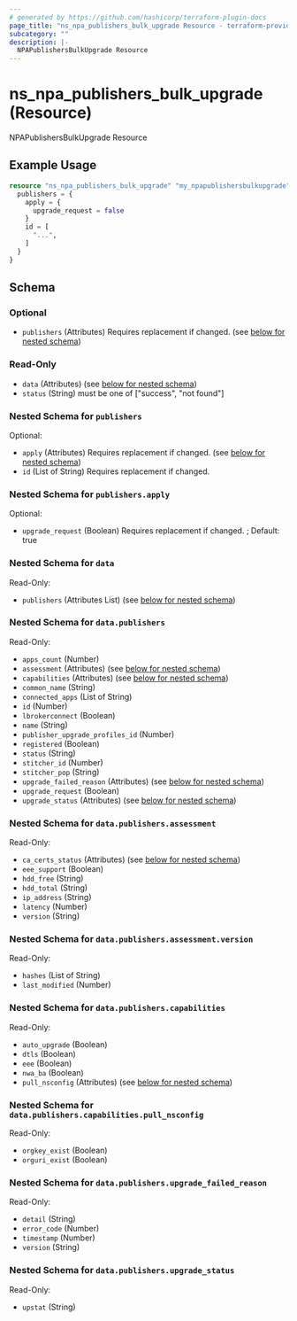 ```yaml
---
# generated by https://github.com/hashicorp/terraform-plugin-docs
page_title: "ns_npa_publishers_bulk_upgrade Resource - terraform-provider-ns"
subcategory: ""
description: |-
  NPAPublishersBulkUpgrade Resource
---
```


# ns_npa_publishers_bulk_upgrade (Resource)

NPAPublishersBulkUpgrade Resource

## Example Usage

```terraform
resource "ns_npa_publishers_bulk_upgrade" "my_npapublishersbulkupgrade" {
  publishers = {
    apply = {
      upgrade_request = false
    }
    id = [
      "...",
    ]
  }
}
```

<!-- schema generated by tfplugindocs -->
## Schema

### Optional

- `publishers` (Attributes) Requires replacement if changed. (see [below for nested schema](#nestedatt--publishers))

### Read-Only

- `data` (Attributes) (see [below for nested schema](#nestedatt--data))
- `status` (String) must be one of ["success", "not found"]

<a id="nestedatt--publishers"></a>
### Nested Schema for `publishers`

Optional:

- `apply` (Attributes) Requires replacement if changed. (see [below for nested schema](#nestedatt--publishers--apply))
- `id` (List of String) Requires replacement if changed.

<a id="nestedatt--publishers--apply"></a>
### Nested Schema for `publishers.apply`

Optional:

- `upgrade_request` (Boolean) Requires replacement if changed. ; Default: true



<a id="nestedatt--data"></a>
### Nested Schema for `data`

Read-Only:

- `publishers` (Attributes List) (see [below for nested schema](#nestedatt--data--publishers))

<a id="nestedatt--data--publishers"></a>
### Nested Schema for `data.publishers`

Read-Only:

- `apps_count` (Number)
- `assessment` (Attributes) (see [below for nested schema](#nestedatt--data--publishers--assessment))
- `capabilities` (Attributes) (see [below for nested schema](#nestedatt--data--publishers--capabilities))
- `common_name` (String)
- `connected_apps` (List of String)
- `id` (Number)
- `lbrokerconnect` (Boolean)
- `name` (String)
- `publisher_upgrade_profiles_id` (Number)
- `registered` (Boolean)
- `status` (String)
- `stitcher_id` (Number)
- `stitcher_pop` (String)
- `upgrade_failed_reason` (Attributes) (see [below for nested schema](#nestedatt--data--publishers--upgrade_failed_reason))
- `upgrade_request` (Boolean)
- `upgrade_status` (Attributes) (see [below for nested schema](#nestedatt--data--publishers--upgrade_status))

<a id="nestedatt--data--publishers--assessment"></a>
### Nested Schema for `data.publishers.assessment`

Read-Only:

- `ca_certs_status` (Attributes) (see [below for nested schema](#nestedatt--data--publishers--assessment--ca_certs_status))
- `eee_support` (Boolean)
- `hdd_free` (String)
- `hdd_total` (String)
- `ip_address` (String)
- `latency` (Number)
- `version` (String)

<a id="nestedatt--data--publishers--assessment--ca_certs_status"></a>
### Nested Schema for `data.publishers.assessment.version`

Read-Only:

- `hashes` (List of String)
- `last_modified` (Number)



<a id="nestedatt--data--publishers--capabilities"></a>
### Nested Schema for `data.publishers.capabilities`

Read-Only:

- `auto_upgrade` (Boolean)
- `dtls` (Boolean)
- `eee` (Boolean)
- `nwa_ba` (Boolean)
- `pull_nsconfig` (Attributes) (see [below for nested schema](#nestedatt--data--publishers--capabilities--pull_nsconfig))

<a id="nestedatt--data--publishers--capabilities--pull_nsconfig"></a>
### Nested Schema for `data.publishers.capabilities.pull_nsconfig`

Read-Only:

- `orgkey_exist` (Boolean)
- `orguri_exist` (Boolean)



<a id="nestedatt--data--publishers--upgrade_failed_reason"></a>
### Nested Schema for `data.publishers.upgrade_failed_reason`

Read-Only:

- `detail` (String)
- `error_code` (Number)
- `timestamp` (Number)
- `version` (String)


<a id="nestedatt--data--publishers--upgrade_status"></a>
### Nested Schema for `data.publishers.upgrade_status`

Read-Only:

- `upstat` (String)


